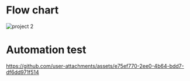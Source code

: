 # Flow chart


![project 2](https://github.com/user-attachments/assets/175ee413-66be-49cf-9620-9b7cb30192b9)


# Automation test


https://github.com/user-attachments/assets/e75ef770-2ee0-4b64-bdd7-df6dd971f514

